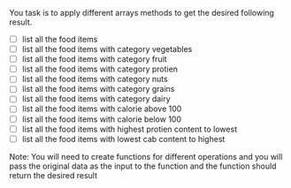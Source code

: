You task is to apply different arrays methods to get the desired following result.

- [ ]  list all the food items
- [ ]  list all the food items with category vegetables
- [ ]  list all the food items with category fruit
- [ ]  list all the food items with category protien
- [ ]  list all the food items with category nuts
- [ ]  list all the food items with category grains
- [ ]  list all the food items with category dairy
- [ ]  list all the food items with calorie above 100
- [ ]  list all the food items with calorie below 100
- [ ]  list all the food items with highest protien content to lowest
- [ ]  list all the food items with lowest cab content to highest

Note: You will need to create functions for different operations and you will pass the original data as the input to the function and the function should return the desired result